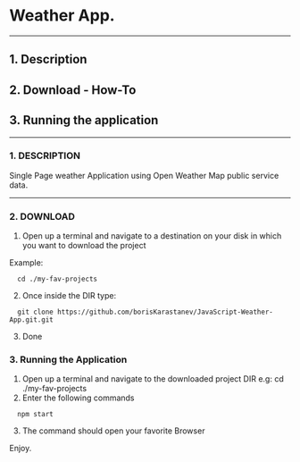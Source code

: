 # Weather App.

*** 
## 1. Description
## 2. Download - How-To
## 3. Running the application
***


### 1. DESCRIPTION

Single Page weather Application using Open Weather Map public service data.

***

### 2. DOWNLOAD

1. Open up a terminal and navigate to a destination on your disk in which you want to download the project

Example: 

```
  cd ./my-fav-projects

```

2. Once inside the DIR type:

```
  git clone https://github.com/borisKarastanev/JavaScript-Weather-App.git.git

```

3. Done

### 3. Running the Application

1. Open up a terminal and navigate to the downloaded project DIR e.g: cd ./my-fav-projects
2. Enter the following commands 

```
  npm start

```
3. The command should open your favorite Browser

 Enjoy.














    







